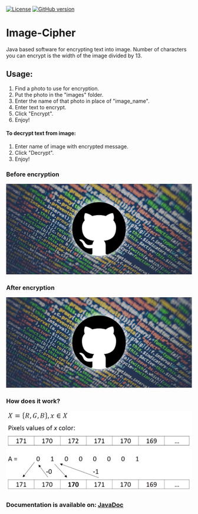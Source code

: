
[![License](https://img.shields.io/badge/License-Apache%202.0-blue.svg)](https://opensource.org/licenses/Apache-2.0)
[![GitHub version](https://badge.fury.io/gh/boennemann%2Fbadges.svg)](https://github.com/SKocur/Image-Cipher)

# Image-Cipher
Java based software for encrypting text into image. Number of characters you can encrypt is the width of the image divided by 13.

## Usage:
1. Find a photo to use for encryption.
2. Put the photo in the "images" folder.
3. Enter the name of that photo in place of "image_name".
4. Enter text to encrypt.
5. Click "Encrypt".
6. Enjoy!

#### To decrypt text from image:
1. Enter name of image with encrypted message.
2. Click "Decrypt".
3. Enjoy!

### Before encryption
![Demo](images/github-logo.jpeg)

### After encryption
![Demo](images/output.jpeg)

### How does it work?
![Demo](images/encryption_description.png)

### Documentation is available on: [JavaDoc](https://skocur.github.io/Image-Cipher/)
